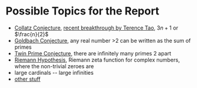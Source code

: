 # Possible Topics for the Report

- [Collatz Conjecture][collatz], [recent breakthrough by Terence
Tao][tao-collatz], $3n+1$ or $\frac{n}{2}$
- [Goldbach Conjecture][goldbach], any real number >2 can be written as the sum
of primes
- [Twin Prime Conjecture][twin-prime], there are infinitely many primes 2 apart
- [Riemann Hypothesis][riemann], Riemann zeta function for complex numbers,
where the non-trivial zeroes are
- large cardinals -- large infinities
- [other stuff][pop-mech]







[collatz]: https://en.wikipedia.org/wiki/Collatz_conjecture
[tao-collatz]: https://arxiv.org/abs/1909.03562
[goldbach]: https://en.wikipedia.org/wiki/Goldbach%27s_conjecture
[twin-prime]: https://en.wikipedia.org/wiki/Twin_prime
[riemann]: https://en.wikipedia.org/wiki/Riemann_hypothesis
[pop-mech]: https://www.popularmechanics.com/science/math/g29251596/impossible-math-problems/
